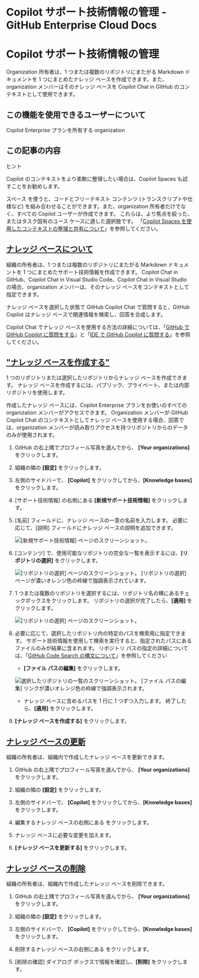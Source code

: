 # Copilot サポート技術情報の管理 - GitHub Enterprise Cloud Docs

# Copilot サポート技術情報の管理

Organization 所有者は、1 つまたは複数のリポジトリにまたがる Markdown ドキュメントを 1 つにまとめたナレッジ ベースを作成できます。また、organization メンバーはそのナレッジ ベースを Copilot Chat in GitHub のコンテキストとして使用できます。

## この機能を使用できるユーザーについて

Copilot Enterprise プランを所有する organization

## この記事の内容

ヒント

Copilot のコンテキストをより柔軟に整理したい場合は、Copilot Spaces も試すことをお勧めします。

スペース を使うと、コードとフリーテキスト コンテンツ (トランスクリプトや仕様など) を組み合わせることができます。また、organization 所有者だけでなく、すべての Copilot ユーザーが作成できます。 これらは、より焦点を絞った、またはタスク固有のユース ケースに適した選択肢です。 「[Copilot Spaces を使用したコンテキストの整理と共有について](/ja/enterprise-cloud@latest/copilot/using-github-copilot/copilot-spaces/about-organizing-and-sharing-context-with-copilot-spaces)」を参照してください。

## [ナレッジ べースについて](#about-knowledge-bases)

組織の所有者は、1 つまたは複数のリポジトリにまたがる Markdown ドキュメントを 1 つにまとめたサポート技術情報を作成できます。 Copilot Chat in GitHub、Copilot Chat in Visual Studio Code、Copilot Chat in Visual Studio の場合、organization メンバーは、そのナレッジ ベースをコンテキストとして指定できます。

ナレッジ ベースを選択した状態で GitHub Copilot Chat で質問すると、GitHub Copilot はナレッジ ベースで関連情報を検索し、回答を合成します。

Copilot Chat でナレッジ ベースを使用する方法の詳細については、「[GitHub で GitHub Copilot に質問をする](/ja/enterprise-cloud@latest/copilot/github-copilot-chat/copilot-chat-in-github/using-github-copilot-chat-in-githubcom#asking-a-question-about-a-knowledge-base)」と「[IDE で GitHub Copilot に質問する](/ja/enterprise-cloud@latest/copilot/github-copilot-chat/copilot-chat-in-ides/using-github-copilot-chat-in-your-ide#asking-a-question-about-a-knowledge-base-in-github-copilot-chat)」を参照してください。

## ["ナレッジ ベースを作成する"](#ナレッジ-ベースを作成する)

1 つのリポジトリまたは選択したリポジトリからナレッジ ベースを作成できます。 ナレッジ ベースを作成するには、パブリック、プライベート、または内部リポジトリを使用します。

作成したナレッジ ベースには、Copilot Enterprise プランをお使いのすべての organization メンバーがアクセスできます。 Organization メンバーが GitHub Copilot Chat のコンテキストとしてナレッジ ベースを使用する場合、回答では、organization メンバーが読み取りアクセスを持つリポジトリからのデータのみが使用されます。

1.  GitHub の右上隅でプロフィール写真を選んでから、 **\[Your organizations\]** をクリックします。
    
2.  組織の隣の **\[設定\]** をクリックします。
    
3.  左側のサイドバーで、 **\[Copilot\]** をクリックしてから、**\[Knowledge bases\]** をクリックします。
    
4.  \[サポート技術情報\] の右側にある **\[新規サポート技術情報\]** をクリックします。
    
5.  \[名前\] フィールドに、ナレッジ ベースの一意の名前を入力します。 必要に応じて、\[説明\] フィールドにナレッジ ベースの説明を追加できます。
    
    ![[新規サポート技術情報] ページのスクリーンショット。](/assets/cb-42605/images/help/copilot/copilot-create-knowledge-base-page.png)
    
6.  \[コンテンツ\] で、使用可能なリポジトリの完全な一覧を表示するには、**\[リポジトリの選択\]** をクリックします。
    
    ![[リポジトリの選択] ページのスクリーンショット。 [リポジトリの選択] ページが濃いオレンジ色の枠線で強調表示されています。](/assets/cb-25498/images/help/copilot/copilot-select-repositories-button.png)
    
7.  1 つまたは複数のリポジトリを選択するには、リポジトリ名の横にあるチェックボックスをクリックします。 リポジトリの選択が完了したら、**\[適用\]** をクリックします。
    
    ![[リポジトリの選択] ページのスクリーンショット。](/assets/cb-64640/images/help/copilot/copilot-select-repositories-page.png)
    
8.  必要に応じて、選択したリポジトリ内の特定のパスを検索用に指定できます。 サポート技術情報を使用して検索を実行すると、指定されたパスにあるファイルのみが結果に含まれます。 リポジトリ パスの指定の詳細については、「[GitHub Code Search の構文について](/ja/enterprise-cloud@latest/search-github/github-code-search/understanding-github-code-search-syntax#path-qualifier)」を参照してください
    
    -   **\[ファイル パスの編集\]** をクリックします。
    
    ![選択したリポジトリの一覧のスクリーンショット。 [ファイル パスの編集] リンクが濃いオレンジ色の枠線で強調表示されます。](/assets/cb-17083/images/help/copilot/copilot-select-paths-button.png)
    
    -   ナレッジ ベースに含めるパスを 1 行に 1 つずつ入力します。 終了したら、**\[適用\]** をクリックします。
9.  **\[ナレッジ ベースを作成する\]** をクリックします。
    

## [ナレッジ ベースの更新](#updating-a-knowledge-base)

組織の所有者は、組織内で作成したナレッジ ベースを更新できます。

1.  GitHub の右上隅でプロフィール写真を選んでから、 **\[Your organizations\]** をクリックします。
    
2.  組織の隣の **\[設定\]** をクリックします。
    
3.  左側のサイドバーで、 **\[Copilot\]** をクリックしてから、**\[Knowledge bases\]** をクリックします。
    
4.  編集するナレッジ ベースの右側にある をクリックします。
    
5.  ナレッジ ベースに必要な変更を加えます。
    
6.  **\[ナレッジ ベースを更新する\]** をクリックします。
    

## [ナレッジ ベースの削除](#deleting-a-knowledge-base)

組織の所有者は、組織内で作成したナレッジ ベースを削除できます。

1.  GitHub の右上隅でプロフィール写真を選んでから、 **\[Your organizations\]** をクリックします。
    
2.  組織の隣の **\[設定\]** をクリックします。
    
3.  左側のサイドバーで、 **\[Copilot\]** をクリックしてから、**\[Knowledge bases\]** をクリックします。
    
4.  削除するナレッジ ベースの右側にある をクリックします。
    
5.  \[削除の確認\] ダイアログ ボックスで情報を確認し、**\[削除\]** をクリックします。